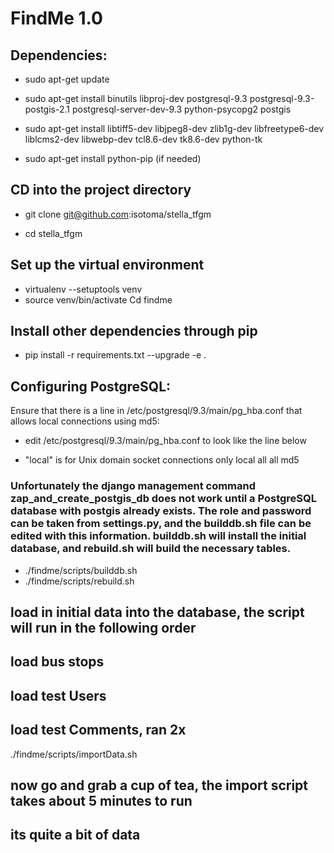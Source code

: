 # FindMe 1.0

## Dependencies:

- sudo apt-get update

- sudo apt-get install binutils libproj-dev postgresql-9.3 postgresql-9.3-postgis-2.1 postgresql-server-dev-9.3 python-psycopg2 postgis

- sudo apt-get install libtiff5-dev libjpeg8-dev zlib1g-dev libfreetype6-dev liblcms2-dev libwebp-dev tcl8.6-dev tk8.6-dev python-tk

- sudo apt-get install python-pip (if needed)

## CD into the project directory
- git clone git@github.com:isotoma/stella_tfgm

- cd stella_tfgm

## Set up the virtual environment
- virtualenv --setuptools venv 
- source venv/bin/activate Cd findme

## Install other dependencies through pip 
- pip install -r requirements.txt --upgrade -e .

## Configuring PostgreSQL:

Ensure that there is a line in /etc/postgresql/9.3/main/pg_hba.conf that allows local connections using md5:
- edit /etc/postgresql/9.3/main/pg_hba.conf to look like the line below

- "local" is for Unix domain socket connections only local all all md5

### Unfortunately the django management command zap_and_create_postgis_db does not work until a PostgreSQL database with postgis already exists. The role and password can be taken from settings.py, and the builddb.sh file can be edited with this information. builddb.sh will install the initial database, and rebuild.sh will build the necessary tables.

- ./findme/scripts/builddb.sh 
- ./findme/scripts/rebuild.sh

## load in initial data into the database, the script will run in the following order
## load bus stops
## load test Users
## load test Comments, ran 2x

./findme/scripts/importData.sh

## now go and grab a cup of tea, the import script takes about 5 minutes to run
## its quite a bit of data
